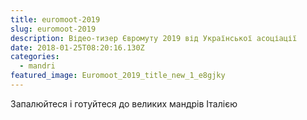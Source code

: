 ```yaml
---
title: euromoot-2019
slug: euromoot-2019
description: Відео-тизер Євромуту 2019 від Української асоціації
date: 2018-01-25T08:20:16.130Z
categories:
  - mandri
featured_image: Euromoot_2019_title_new_1_e8gjky
---
```

Запалюйтеся і готуйтеся до великих мандрів Італією
